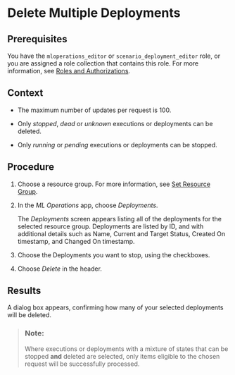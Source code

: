 <!-- loio148dc64d7f4c405d863320cf5d5acf7d -->

# Delete Multiple Deployments



<a name="loio148dc64d7f4c405d863320cf5d5acf7d__prereq_u4j_sld_nwb"/>

## Prerequisites

You have the `mloperations_editor` or `scenario_deployment_editor` role, or you are assigned a role collection that contains this role. For more information, see [Roles and Authorizations](https://help.sap.com/docs/ai-launchpad/sap-ai-launchpad/roles-and-authorizations).



<a name="loio148dc64d7f4c405d863320cf5d5acf7d__context_ds2_snd_nwb"/>

## Context

-   The maximum number of updates per request is 100.

-   Only *stopped*, *dead* or *unknown* executions or deployments can be deleted.

-   Only *running* or *pending* executions or deployments can be stopped.




<a name="loio148dc64d7f4c405d863320cf5d5acf7d__steps_adc_fsb_wxb"/>

## Procedure

1.  Choose a resource group. For more information, see [Set Resource Group](https://help.sap.com/docs/AI_LAUNCHPAD/92d77f26188e4582897b9106b9cb72e0/0c077289f29d4147921fb07ab0f68b7f.html).

2.  In the *ML Operations* app, choose *Deployments*.

    The *Deployments* screen appears listing all of the deployments for the selected resource group. Deployments are listed by ID, and with additional details such as Name, Current and Target Status, Created On timestamp, and Changed On timestamp.

3.  Choose the Deployments you want to stop, using the checkboxes.

4.  Choose *Delete* in the header.




<a name="loio148dc64d7f4c405d863320cf5d5acf7d__result_at3_fsb_wxb"/>

## Results

A dialog box appears, confirming how many of your selected deployments will be deleted.

> ### Note:  
> Where executions or deployments with a mixture of states that can be stopped **and** deleted are selected, only items eligible to the chosen request will be successfully processed.

